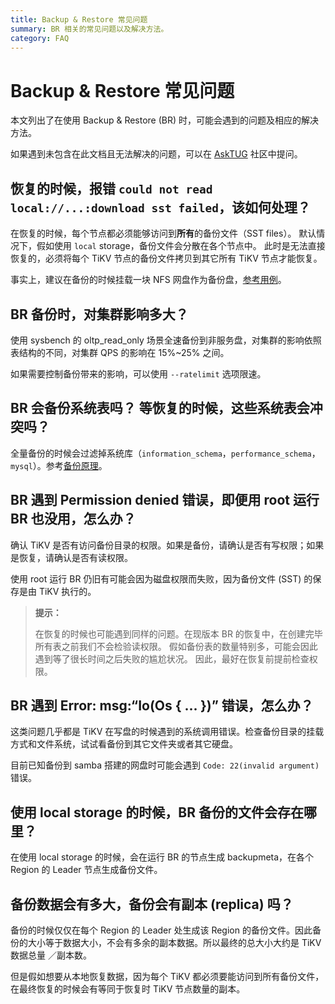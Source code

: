 ```yaml
---
title: Backup & Restore 常见问题
summary: BR 相关的常见问题以及解决方法。
category: FAQ
---
```

 
# Backup & Restore 常见问题
 
本文列出了在使用 Backup & Restore (BR) 时，可能会遇到的问题及相应的解决方法。
 
如果遇到未包含在此文档且无法解决的问题，可以在 [AskTUG](http://asktug.com) 社区中提问。

## 恢复的时候，报错 `could not read local://...:download sst failed`，该如何处理？

在恢复的时候，每个节点都必须能够访问到**所有**的备份文件（SST files）。
默认情况下，假如使用 `local` storage，备份文件会分散在各个节点中。
此时是无法直接恢复的，必须将每个 TiKV 节点的备份文件拷贝到其它所有 TiKV 节点才能恢复。
 
事实上，建议在备份的时候挂载一块 NFS 网盘作为备份盘，[参考用例](/br/backup-and-restore-use-cases.md#将单表数据备份到网络盘推荐)。
 
## BR 备份时，对集群影响多大？
 
使用 sysbench 的 oltp_read_only 场景全速备份到非服务盘，对集群的影响依照表结构的不同，对集群 QPS 的影响在 15%~25% 之间。
 
如果需要控制备份带来的影响，可以使用 `--ratelimit` 选项限速。
 
## BR 会备份系统表吗？ 等恢复的时候，这些系统表会冲突吗？
 
全量备份的时候会过滤掉系统库（`information_schema`，`performance_schema`，`mysql`）。参考[备份原理](/br/backup-and-restore-tool.md#备份原理)。
 
## BR 遇到 Permission denied 错误，即便用 root 运行 BR 也没用，怎么办？
 
确认 TiKV 是否有访问备份目录的权限。如果是备份，请确认是否有写权限；如果是恢复，请确认是否有读权限。
 
使用 root 运行 BR 仍旧有可能会因为磁盘权限而失败，因为备份文件 (SST) 的保存是由 TiKV 执行的。
 
> **提示：**
>
> 在恢复的时候也可能遇到同样的问题。在现版本 BR 的恢复中，在创建完毕所有表之前我们不会检验读权限。
> 假如备份表的数量特别多，可能会因此遇到等了很长时间之后失败的尴尬状况。
> 因此，最好在恢复前提前检查权限。
 
## BR 遇到 Error: msg:“Io(Os { ... })” 错误，怎么办？
 
这类问题几乎都是 TiKV 在写盘的时候遇到的系统调用错误。检查备份目录的挂载方式和文件系统，试试看备份到其它文件夹或者其它硬盘。
 
目前已知备份到 samba 搭建的网盘时可能会遇到 `Code: 22(invalid argument)` 错误。
 
## 使用 local storage 的时候，BR 备份的文件会存在哪里？
 
在使用 local storage 的时候，会在运行 BR 的节点生成 backupmeta，在各个 Region 的 Leader 节点生成备份文件。
 
## 备份数据会有多大，备份会有副本 (replica) 吗？
 
备份的时候仅仅在每个 Region 的 Leader 处生成该 Region 的备份文件。因此备份的大小等于数据大小，不会有多余的副本数据。所以最终的总大小大约是 TiKV 数据总量 ／副本数。
 
但是假如想要从本地恢复数据，因为每个 TiKV 都必须要能访问到所有备份文件，在最终恢复的时候会有等同于恢复时 TiKV 节点数量的副本。
